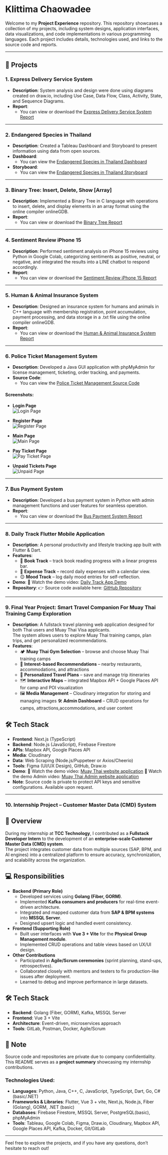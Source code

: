# Klittima Chaowadee

Welcome to my **Project Experience** repository. This repository showcases a collection of my projects, including system designs, application interfaces, data visualizations, and code implementations in various programming languages. Each project includes details, technologies used, and links to the source code and reports.

---

## 📂 Projects

### 1. **Express Delivery Service System**
- **Description**: System analysis and design were done using diagrams created on draw.io, including Use Case, Data Flow, Class, Activity, State, and Sequence Diagrams.
- **Report**: 
  - You can view or download the [Express Delivery Service System Report](https://github.com/anniemark2522/project-resume/blob/main/assests/files/POSTMANpdf.pdf)

---

### 2. **Endangered Species in Thailand**
- **Description**: Created a Tableau Dashboard and Storyboard to present information using data from open sources.
- **Dashboard**: 
  - You can view the [Endangered Species in Thailand Dashboard](https://public.tableau.com/app/profile/klittima.chaowadee/viz/AnimalDashBoard_17361767283310/Dashboard2)
- **Storyboard**: 
  - You can view the [Endangered Species in Thailand Storyboard](https://public.tableau.com/app/profile/klittima.chaowadee/viz/AnimalStoryBoard_17361775085950/Story1)

---

### 3. **Binary Tree: Insert, Delete, Show [Array]**
- **Description**: Implemented a Binary Tree in C language with operations to insert, delete, and display elements in an array format using the online compiler onlineGDB.
- **Report**: 
  - You can view or download the [Binary Tree Report](https://github.com/anniemark2522/project-resume/blob/main/assests/files/BinaryTree.pdf)

---

### 4. **Sentiment Review iPhone 15**
- **Description**: Performed sentiment analysis on iPhone 15 reviews using Python in Google Colab, categorizing sentiments as positive, neutral, or negative, and integrated the results into a LINE chatbot to respond accordingly.
- **Report**: 
  - You can view or download the [Sentiment Review iPhone 15 Report](https://github.com/anniemark2522/project-resume/blob/main/assests/files/TheLibrary.pdf)

---

### 5. **Human & Animal Insurance System**
- **Description**: Designed an insurance system for humans and animals in C++ language with membership registration, point accumulation, payment processing, and data storage in a .txt file using the online compiler onlineGDB.
- **Report**: 
  - You can view or download the [Human & Animal Insurance System Report](https://github.com/anniemark2522/project-resume/blob/main/assests/files/Insurance.pdf)

---

### 6. **Police Ticket Management System**
- **Description**: Developed a Java GUI application with phpMyAdmin for license management, ticketing, order tracking, and payments.
- **Source Code**: 
  - You can view the [Police Ticket Management Source Code](https://github.com/anniemark2522/project-resume/tree/main/myapp/src/myapp)

#### **Screenshots:**
- **Login Page**  
  ![Login Page](https://github.com/anniemark2522/project-resume/blob/main/assests/images/login.png)
  
- **Register Page**  
  ![Register Page](https://github.com/anniemark2522/project-resume/blob/main/assests/images/register.png)

- **Main Page**  
  ![Main Page](https://github.com/anniemark2522/project-resume/blob/main/assests/images/menu.png)

- **Pay Ticket Page**  
  ![Pay Ticket Page](https://github.com/anniemark2522/project-resume/blob/main/assests/images/payticket.png)

- **Unpaid Tickets Page**  
  ![Unpaid Page](https://github.com/anniemark2522/project-resume/blob/main/assests/images/unpaid.png)

---

### 7. **Bus Payment System**
- **Description**: Developed a bus payment system in Python with admin management functions and user features for seamless operation.
- **Report**: 
  - You can view or download the [Bus Payment System Report](https://github.com/anniemark2522/project-resume/blob/main/assests/files/bus_payment_system_FULL.pdf)

---
### 8. **Daily Track Flutter Mobile Application**
- **Description**: A personal productivity and lifestyle tracking app built with Flutter & Dart.
- **Features**: 
  - 📖 **Book Track** – track book reading progress with a linear progress bar.
  - 💸 **Expense Track** – record daily expenses with a calendar view.
  - 😊 **Mood Track** – log daily mood entries for self-reflection.
- **Demo**:
🎥 Watch the demo video: [Daily Track App Demo](assests/clip/RecordDailytrack.mp4)
- **Repository**:
👉 Source code available here: [GitHub Repository](https://github.com/anniemark2522/projectflutter)

---
### 9. **Final Year Project: Smart Travel Companion For Muay Thai Training Camp Exploration**
- **Description**: A fullstack travel planning web application designed for both Thai users and Muay Thai Visa applicants.  
The system allows users to explore Muay Thai training camps, plan trips, and get personalized recommendations.
- **Features**: 
  - 🏕️ **Muay Thai Gym Selection** – browse and choose Muay Thai training camps
  - 🎯 **Interest-based Recommendations** – nearby restaurants, accommodations, and attractions
  - 📑 **Personalized Travel Plans** – save and manage trip itineraries
  - 🗺️ **Interactive Maps** – integrated Mapbox API + Google Places API for camp and POI visualization
  - 🖼️ **Media Management** – Cloudinary integration for storing and managing images
  🛠️ **Admin Dashboard** – CRUD operations for camps, attractions,accommodations, and user content
## 🛠️ Tech Stack 
  - **Frontend**: Next.js (TypeScript)  
  - **Backend**: Node.js (JavaScript), Firebase Firestore  
  - **APIs**: Mapbox API, Google Places API  
  - **Media**: Cloudinary  
  - **Data**: Web Scraping (Node.js/Puppeteer or Axios/Cheerio)  
  - **Tools**: Figma (UI/UX Design), GitHub, Draw.io 
 - **Demo**:
🎥 Watch the demo video: [Muay Thai website application](https://drive.google.com/file/d/15wg53M8DmUlytEe5KhqCLQU7HQbAEY_x/view?usp=sharing)
🎥 Watch the demo Admin video: [Muay Thai Admin website application](https://drive.google.com/file/d/10dgVvy98_mu_or1r8qoe_Pw-t5zsYZwH/view?usp=sharing)
- **Note**: Source code is private to protect API keys and sensitive configurations. Available upon request.

---
### 10. **Internship Project – Customer Master Data (CMD) System**

## 📌 Overview
During my internship at **TCC Technology**, I contributed as a **Fullstack Developer Intern** to the development of an **enterprise-scale Customer Master Data (CMD) system**.  
The project integrates customer data from multiple sources (SAP, BPM, and AI engines) into a centralized platform to ensure accuracy, synchronization, and scalability across the organization.
## 💻 Responsibilities
- **Backend (Primary Role)**  
  - Developed services using **Golang (Fiber, GORM)**.  
  - Implemented **Kafka consumers and producers** for real-time event-driven architecture.  
  - Integrated and mapped customer data from **SAP & BPM systems** into **MSSQL Server**.  
  - Designed upsert logic and handled event consistency.  
- **Frontend (Supporting Role)**  
  - Built user interfaces with **Vue 3 + Vite** for the **Physical Group Management module**.  
  - Implemented CRUD operations and table views based on UX/UI design.  
- **Other Contributions**  
  - Participated in **Agile/Scrum ceremonies** (sprint planning, stand-ups, retrospectives).  
  - Collaborated closely with mentors and testers to fix production-like issues after deployment.  
  - Learned to debug and improve performance in large datasets.  
## 🛠️ Tech Stack
- **Backend**: Golang (Fiber, GORM), Kafka, MSSQL Server  
- **Frontend**: Vue 3 + Vite  
- **Architecture**: Event-driven, microservices approach  
- **Tools**: GitLab, Postman, Docker, Agile/Scrum  
## 🚫 Note
Source code and repositories are private due to company confidentiality.  
This README serves as a **project summary** showcasing my internship contributions.


### Technologies Used:
- **Languages**: Python, Java, C++, C, JavaScript, TypeScript, Dart, Go, C# (basic/.NET)
- **Frameworks & Libraries**: Flutter, Vue 3 + vite, Next.js, Node.js, Fiber (Golang), GORM, .NET (basic)
- **Databases**: Firebase Firestore, MSSQL Server, PostgreSQL(basic), phpMyAdmin 
- **Tools**: Tableau, Google Colab, Figma, Draw.io, Cloudinary, Mapbox API, Google Places API, Kafka, Docker, Git/GitLab

---

Feel free to explore the projects, and if you have any questions, don’t hesitate to reach out!

